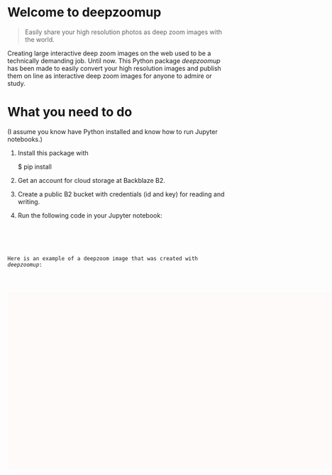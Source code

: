 # Welcome to deepzoomup 
> Easily share your high resolution photos as deep zoom images with the world. 


Creating large interactive deep zoom images on the web used to be a technically demanding job. Until now. This Python package *deepzoomup* has been made to easily convert your high resolution images and publish them on line as interactive deep zoom images for anyone to admire or study. 

# What you need to do 

(I assume you know have Python installed and know how to run Jupyter notebooks.) 

1) Install this package with 

    $ pip install 

2) Get an account for cloud storage at Backblaze B2. 

3) Create a public B2 bucket with credentials (id and key) for reading and writing. 

4) Run the following code in your Jupyter notebook: 

    <Code here>



Here is an example of a deepzoom image that was created with *deepzoomup*: 

<script src="https://cdnjs.cloudflare.com/ajax/libs/openseadragon/2.4.2/openseadragon.min.js" 
        integrity="sha512-qvQYH6mPuE46uFcWLI8BdGaJpB5taX4lltbSIw5GF4iODh2xIgyz5ii1WpuzPFUknHCps0mi4mFGR44bjdZlZg==" 
        crossorigin="anonymous">
</script>

<div id="xyx" style="width: 800px; height: 400px; background-color: snow"></div>
<script src="https://dore-data.s3.us-west-002.backblazeb2.com/viewers/xxx.js?callback=OpenSeadragon"></script>
